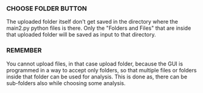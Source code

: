 ### CHOOSE FOLDER BUTTON

The uploaded folder itself don't get saved in the directory where the main2.py python files is there. 
Only the "Folders and Files" that are inside that uploaded folder will be saved as input to that directory.

### REMEMBER
You cannot upload files, in that case upload folder, because the GUI is programmed in a way to accept only folders, so that multiple files or folders inside that folder can be used for analysis. This is done as, there can be sub-folders also while choosing some analysis. 